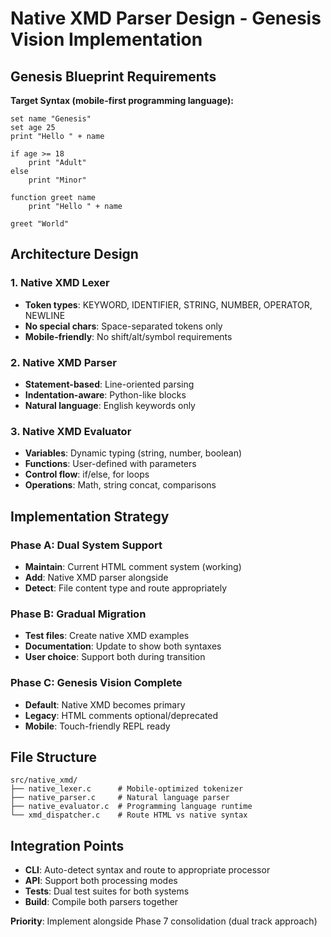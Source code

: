 # Native XMD Parser Design - Genesis Vision Implementation

## Genesis Blueprint Requirements

**Target Syntax (mobile-first programming language):**
```xmd
set name "Genesis"
set age 25
print "Hello " + name

if age >= 18
    print "Adult"
else
    print "Minor"

function greet name
    print "Hello " + name

greet "World"
```

## Architecture Design

### 1. Native XMD Lexer
- **Token types**: KEYWORD, IDENTIFIER, STRING, NUMBER, OPERATOR, NEWLINE
- **No special chars**: Space-separated tokens only
- **Mobile-friendly**: No shift/alt/symbol requirements

### 2. Native XMD Parser  
- **Statement-based**: Line-oriented parsing
- **Indentation-aware**: Python-like blocks
- **Natural language**: English keywords only

### 3. Native XMD Evaluator
- **Variables**: Dynamic typing (string, number, boolean)
- **Functions**: User-defined with parameters
- **Control flow**: if/else, for loops
- **Operations**: Math, string concat, comparisons

## Implementation Strategy

### Phase A: Dual System Support
- **Maintain**: Current HTML comment system (working)
- **Add**: Native XMD parser alongside
- **Detect**: File content type and route appropriately

### Phase B: Gradual Migration
- **Test files**: Create native XMD examples
- **Documentation**: Update to show both syntaxes
- **User choice**: Support both during transition

### Phase C: Genesis Vision Complete
- **Default**: Native XMD becomes primary
- **Legacy**: HTML comments optional/deprecated
- **Mobile**: Touch-friendly REPL ready

## File Structure

```
src/native_xmd/
├── native_lexer.c      # Mobile-optimized tokenizer
├── native_parser.c     # Natural language parser  
├── native_evaluator.c  # Programming language runtime
└── xmd_dispatcher.c    # Route HTML vs native syntax
```

## Integration Points

- **CLI**: Auto-detect syntax and route to appropriate processor
- **API**: Support both processing modes
- **Tests**: Dual test suites for both systems
- **Build**: Compile both parsers together

**Priority**: Implement alongside Phase 7 consolidation (dual track approach)